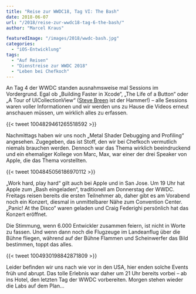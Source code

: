```yaml
---
title: "Reise zur WWDC18, Tag VI: The Bash"
date: 2018-06-07
url: "/2018/reise-zur-wwdc18-tag-6-the-bash/"
author: "Marcel Kraus"

featuredImage: "/images/2018/wwdc-bash.jpg"
categories:
  - "iOS-Entwicklung"
tags:
  - "Auf Reisen"
  - "Dienstreise zur WWDC 2018"
  - "Leben bei Chefkoch"
---
```


An Tag 4 der WWDC standen ausnahmsweise mal Sessions im Vordergrund. Egal ob „Building Faster in Xcode“, „The Life of a Button“ oder „A Tour of UICollectionView“ ([Steve Breen](@__breeno) ist der Hammer!) – alle Sessions waren voller Informationen und wir werden uns zu Hause die Videos erneut anschauen müssen, um wirklich alles zu erfassen.

{{< tweet 1004829461265518592 >}}

<!--more-->

Nachmittags haben wir uns noch „Metal Shader Debugging and Profiling“ angesehen. Zugegeben, das ist Stoff, den wir bei Chefkoch vermutlich niemals brauchen werden. Dennoch war das Thema wirklich beeindruckend und ein ehemaliger Kollege von Marc, Max, war einer der drei Speaker von Apple, die das Thema vorstellten.

{{< tweet 1004845056186970112 >}}

„Work hard, play hard“ gilt auch bei Apple und in San Jose. Um 19 Uhr hat Apple zum „Bash eingeladen“, traditionell am Donnerstag der WWDC. Freitags reisen bereits die ersten Teilnehmer ab, daher gibt es am Vorabend noch ein Konzert, diesmal in unmittelbarer Nähe zum Convention Center. „Panic! At the Disco“ waren geladen und Craig Federighi persönlich hat das Konzert eröffnet.

Die Stimmung, wenn 6.000 Entwickler zusammen feiern, ist nicht in Worte zu fassen. Und wenn dann noch die Flugzeuge im Landeanflug über die Bühne fliegen, während auf der Bühne Flammen und Scheinwerfer das Bild bestimmen, toppt das alles.

{{< tweet 1004930198842871809 >}}

Leider befinden wir uns nach wie vor in den USA, hier enden solche Events früh und abrupt. Das tolle Erlebnis war daher um 21 Uhr bereits vorbei – ab ins Hotel, den letzten Tag der WWDC vorbereiten. Morgen stehen wieder die Labs auf dem Plan…
